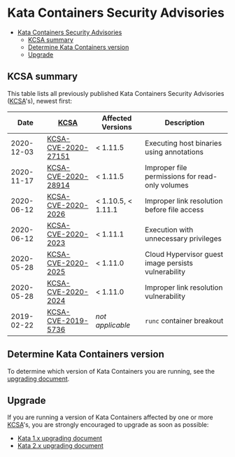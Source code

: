 # Kata Containers Security Advisories

* [Kata Containers Security Advisories](#kata-containers-security-advisories)
    * [KCSA summary](#kcsa-summary)
    * [Determine Kata Containers version](#determine-kata-containers-version)
    * [Upgrade](#upgrade)

## KCSA summary

This table lists all previously published Kata Containers Security Advisories ([KCSA]'s), newest first:

| Date       | [KCSA]                                             | Affected Versions  | Description                                         |
| ---------- | -------------------------------------------------- | ------------------ | --------------------------------------------------- |
| 2020-12-03 | [KCSA-CVE-2020-27151](KCSA/KCSA-CVE-2020-27151.md) | < 1.11.5           | Executing host binaries using annotations           |
| 2020-11-17 | [KCSA-CVE-2020-28914](KCSA/KCSA-CVE-2020-28914.md) | < 1.11.5           | Improper file permissions for read-only volumes     |
| 2020-06-12 | [KCSA-CVE-2020-2026](KCSA/KCSA-CVE-2020-2026.md)   | < 1.10.5, < 1.11.1 | Improper link resolution before file access         |
| 2020-06-12 | [KCSA-CVE-2020-2023](KCSA/KCSA-CVE-2020-2023.md)   | < 1.11.1           | Execution with unnecessary privileges               |
| 2020-05-28 | [KCSA-CVE-2020-2025](KCSA/KCSA-CVE-2020-2025.md)   | < 1.11.0           | Cloud Hypervisor guest image persists vulnerability |
| 2020-05-28 | [KCSA-CVE-2020-2024](KCSA/KCSA-CVE-2020-2024.md)   | < 1.11.0           | Improper link resolution vulnerability              |
| 2019-02-22 | [KCSA-CVE-2019-5736](KCSA/KCSA-CVE-2019-5736.md)   | *not applicable*   | `runc` container breakout                           |

## Determine Kata Containers version

To determine which version of Kata Containers you are running, see the
[upgrading document](https://github.com/kata-containers/kata-containers/blob/2.0-dev/docs/Upgrading.md#determine-current-version).

## Upgrade

If you are running a version of Kata Containers affected by one or more [KCSA]'s,
you are strongly encouraged to upgrade as soon as possible:

- [Kata 1.x upgrading document](https://github.com/kata-containers/documentation/blob/master/Upgrading.md)
- [Kata 2.x upgrading document](https://github.com/kata-containers/kata-containers/blob/2.0-dev/docs/Upgrading.md)


[KCSA]: https://github.com/kata-containers/community/blob/master/VMT/VMT.md#acronyms
